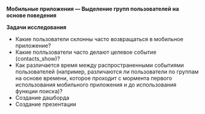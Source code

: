 **Мобильные приложения — Выделение групп пользователей на основе поведения**

**Задачи исследования**

- Какие пользователи склонны часто возвращаться в мобильное приложение?
- Какие полльзователи часто делают целевое событие (contacts_show)?
- Как различается время между распространенными событиями пользователей (например, различаются ли пользователи по группам на основе времени, которое проходит с мормента первого использования мобильного приложения и до использования функции поиска)?
- Создание дашборда
- Создание презентации
